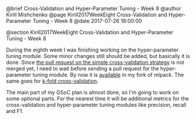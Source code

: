 @brief Cross-Validation and Hyper-Parameter Tuning - Week 8
@author Kirill Mishchenko
@page Kirill2017WeekEight Cross-Validation and Hyper-Parameter Tuning - Week 8
@date 2017-07-26 18:00:00

@section Kirill2017WeekEight Cross-Validation and Hyper-Parameter Tuning - Week 8

During the eighth week I was finishing working on the hyper-parameter tuning
module. Some minor changes still should be added, but basically it is done.
Since [the pull request on the simple cross-validation
strategy](https://github.com/mlpack/mlpack/pull/1044) is not merged yet, I need
to wait before sending a pull request for the hyper-parameter tuning module. By
now it is [available](https://github.com/micyril/mlpack/pull/2) in my fork of
mlpack. The same goes for [k-fold
cross-validation](https://github.com/micyril/mlpack/pull/1).

The main part of my GSoC plan is almost done, so I'm going to work on some
optional parts. For the nearest time it will be additional metrics for the
cross-validation and hyper-parameter tuning modules like precision, recall and
F1.